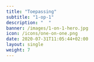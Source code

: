 ```yaml
---
title: "Toepassing"
subtitle: "1-op-1"
description: "  "
banner: /images/1-on-1-hero.jpg
icon: /icons/one-on-one.png
date: 2020-07-31T11:05:44+02:00
layout: single
weight: 7
---
```

